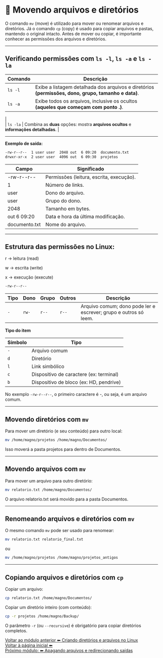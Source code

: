 # 📂 Movendo arquivos e diretórios  

O comando `mv` (move) é utilizado para mover ou renomear arquivos e diretórios.
Já o comando `cp` (copy) é usado para copiar arquivos e pastas, mantendo o original intacto.
Antes de mover ou copiar, é importante conhecer as permissões dos arquivos e diretórios.  
  
 ---  
    
## Verificando permissões com `ls -l`, `ls -a` e `ls -la`  

| **Comando** | **Descrição** |  
|-------------|---------------|
| `ls -l` | Exibe a listagem detalhada dos arquivos e diretórios **(permissões, dono, grupo, tamanho e data)**. |  
| `ls -a` | Exibe todos os arquivos, inclusive os ocultos **(aqueles que começam com ponto .)**.
 |  
| `ls -la` | Combina as **duas** opções: mostra **arquivos ocultos** e **informações detalhadas**. |  
  
   
---    
  
**Exemplo de saída:**  
```bash
-rw-r--r--  1 user user  2048 out  6 09:20  documento.txt  
drwxr-xr-x  2 user user  4096 out  6 09:30  projetos
```  

| Campo | Significado |  
|-------|-------------|  
| -rw-r--r-- | Permissões (leitura, escrita, execução). |  
| 1 | Número de links. |  
| user | Dono do arquivo. |  
| user | Grupo do dono. |  
| 2048 | Tamanho em bytes. |  
| out 6 09:20 | Data e hora da última modificação. |  
| documento.txt | Nome do arquivo. |  
  

---  
     
## Estrutura das permissões no Linux:

r → leitura (read)  

w → escrita (write)  

x → execução (execute)  

```bash
-rw-r--r--

```  
  
  
| **Tipo** | **Dono** | **Grupo** | **Outros** | **Descrição** |  
|----------|----------|-----------|------------|---------------|  
| `-` | `rw-` | `r--` | `r--` | Arquivo comum; dono pode ler e escrever; grupo e outros só leem. |  

**Tipo do item**  

| **Símbolo** | **Tipo** |
|-------------|----------|  
| `-` | Arquivo comum |  
| `d` | Diretório |  
| `l` |	Link simbólico |  
| `c` |	Dispositivo de caractere (ex: terminal) |  
| `b` |	Dispositivo de bloco (ex: HD, pendrive) |  

No exemplo `-rw-r--r--`, o primeiro caractere é -, ou seja, é um arquivo comum.  

---  
  
  
## Movendo diretórios com `mv`

Para mover um diretório (e seu conteúdo) para outro local:

```bash
mv /home/magno/projetos /home/magno/Documentos/
```
  
Isso moverá a pasta projetos para dentro de Documentos.  

---


## Movendo arquivos com `mv` 

Para mover um arquivo para outro diretório:

```bash
mv relatorio.txt /home/magno/Documentos/  
```  

O arquivo relatorio.txt será movido para a pasta Documentos.

---
  

## Renomeando arquivos e diretórios com `mv`

O mesmo comando `mv` pode ser usado para renomear:

```bash
mv relatorio.txt relatorio_final.txt
```  
ou  
```bash
mv /home/magno/projetos /home/magno/projetos_antigos
```  

---

  

## Copiando arquivos e diretórios com `cp`  

Copiar um arquivo:
```bash
cp relatorio.txt /home/magno/Documentos/  
```  
  
Copiar um diretório inteiro (com conteúdo):  
```bash
cp -r projetos /home/magno/Backup/  
```  
O parâmetro `-r` (ou `--recursive`) é obrigatório para copiar diretórios completos.  

  

[Voltar ao módulo anterior ⬅ Criando diretórios e arquivos no Linux](../diretorios)  
[Voltar à página inicial ⬅ ](../)  
[Próximo módulo: ⬅ Apagando arquivos e redirecionando saídas](../apagando)   